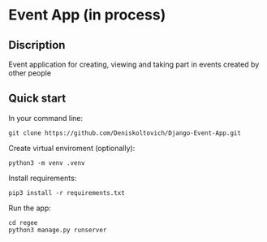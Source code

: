 # Event App (in process)


## Discription  
Event application for creating, viewing and taking part in events created by other people

## Quick start
In your command line:

```
git clone https://github.com/Deniskoltovich/Django-Event-App.git
```

Create virtual enviroment (optionally):

```
python3 -m venv .venv
```

Install requirements:

```
pip3 install -r requirements.txt
```

Run the app:

```
cd regee
python3 manage.py runserver
```


